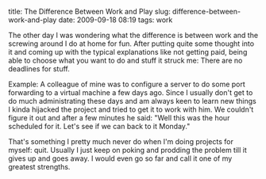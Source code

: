 title: The Difference Between Work and Play
slug: difference-between-work-and-play
date: 2009-09-18 08:19
tags: work

The other day I was wondering what the difference is between work and the screwing around I do at home for fun. After putting quite some thought into it and coming up with the typical explanations like not getting paid, being able to choose what you want to do and stuff it struck me: There are no deadlines for stuff.

Example: A colleague of mine was to configure a server to do some port forwarding to a virtual machine a few days ago. Since I usually don't get to do much administrating these days and am always keen to learn new things I kinda hijacked the project and tried to get it to work with him. We couldn't figure it out and after a few minutes he said: "Well this was the hour scheduled for it. Let's see if we can back to it Monday."

That's something I pretty much never do when I'm doing projects for myself: quit. Usually I just keep on poking and prodding the problem till it gives up and goes away. I would even go so far and call it one of my greatest strengths.
